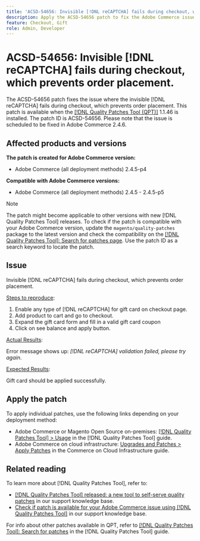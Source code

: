 ```yaml
---
title: 'ACSD-54656: Invisible [!DNL reCAPTCHA] fails during checkout, which prevents order placement'
description: Apply the ACSD-54656 patch to fix the Adobe Commerce issue where the invisible [!DNL reCAPTCHA] fails during checkout, which prevents order placement.
feature: Checkout, Gift
role: Admin, Developer
---
```

# ACSD-54656: Invisible [!DNL reCAPTCHA] fails during checkout, which prevents order placement.

The ACSD-54656 patch fixes the issue where the invisible [!DNL reCAPTCHA] fails during checkout, which prevents order placement. This patch is available when the [[!DNL Quality Patches Tool (QPT)]](/help/announcements/adobe-commerce-announcements/magento-quality-patches-released-new-tool-to-self-serve-quality-patches.md) 1.1.46 is installed. The patch ID is ACSD-54656. Please note that the issue is scheduled to be fixed in Adobe Commerce 2.4.6.

## Affected products and versions

**The patch is created for Adobe Commerce version:**

* Adobe Commerce (all deployment methods) 2.4.5-p4

**Compatible with Adobe Commerce versions:**

* Adobe Commerce (all deployment methods) 2.4.5 - 2.4.5-p5

>[!NOTE]
>
>The patch might become applicable to other versions with new [!DNL Quality Patches Tool] releases. To check if the patch is compatible with your Adobe Commerce version, update the `magento/quality-patches` package to the latest version and check the compatibility on the [[!DNL Quality Patches Tool]: Search for patches page](https://experienceleague.adobe.com/tools/commerce-quality-patches/index.html). Use the patch ID as a search keyword to locate the patch.

## Issue

Invisible [!DNL reCAPTCHA] fails during checkout, which prevents order placement. 

<u>Steps to reproduce</u>:

1. Enable any type of [!DNL reCAPTCHA] for gift card on checkout page.
1. Add product to cart and go to checkout.
1. Expand the gift card form and fill in a valid gift card coupon
1. Click on see balance and apply button.

<u>Actual Results</u>:

Error message shows up: *[!DNL reCAPTCHA] validation failed, please try again*.

<u>Expected Results</u>:

Gift card should be applied successfully.

## Apply the patch

To apply individual patches, use the following links depending on your deployment method:

* Adobe Commerce or Magento Open Source on-premises: [[!DNL Quality Patches Tool] > Usage](https://experienceleague.adobe.com/docs/commerce-operations/tools/quality-patches-tool/usage.html) in the [!DNL Quality Patches Tool] guide.
* Adobe Commerce on cloud infrastructure: [Upgrades and Patches > Apply Patches](https://experienceleague.adobe.com/docs/commerce-cloud-service/user-guide/develop/upgrade/apply-patches.html) in the Commerce on Cloud Infrastructure guide.

## Related reading

To learn more about [!DNL Quality Patches Tool], refer to:

* [[!DNL Quality Patches Tool] released: a new tool to self-serve quality patches](/help/announcements/adobe-commerce-announcements/magento-quality-patches-released-new-tool-to-self-serve-quality-patches.md) in our support knowledge base.
* [Check if patch is available for your Adobe Commerce issue using [!DNL Quality Patches Tool]](/help/support-tools/patches-available-in-qpt-tool/check-patch-for-magento-issue-with-magento-quality-patches.md) in our support knowledge base.

For info about other patches available in QPT, refer to [[!DNL Quality Patches Tool]: Search for patches](https://experienceleague.adobe.com/tools/commerce-quality-patches/index.html) in the [!DNL Quality Patches Tool] guide.
